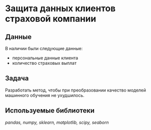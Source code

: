 
# Защита данных клиентов страховой компании


## Данные

В наличии были следующие данные:
- персональные данные клиента
- количество страховых выплат

## Задача

Разработать метод, чтобы при преобразовании качество моделей машинного обучения не ухудшилось.

## Используемые библиотеки
*pandas, numpy, sklearn, matplotlib, scipy, seaborn*
